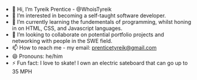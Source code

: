 - 👋 Hi, I’m Tyreik Prentice - @WhoisTyreik
- 👀 I’m interested in becoming a self-taught software developer.
- 🌱 I’m currently learning the fundementals of programming, whilst honing in on HTML, CSS, and Javascript languages.
- 💞️ I’m looking to collaborate on potential portfolio projects and networking with people in the SWE field.
- 📫 How to reach me -
 my email: prenticetyreik@gmail.com
- 😄 Pronouns: he/him
- ⚡ Fun fact: I love to skate! I own an electric sateboard that can go up to 35 MPH

<!---
WhoisTyreik/WhoisTyreik is a ✨ special ✨ repository because its `README.md` (this file) appears on your GitHub profile.
You can click the Preview link to take a look at your changes.
--->
